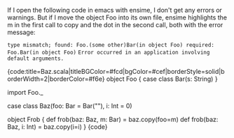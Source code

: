If I open the following code in emacs with ensime, I don't get any errors or warnings.
But if I move the object Foo into its own file, ensime highlights the m
in the first call to copy and the dot in the second call, both with the error
message:

`type mismatch; found: Foo.(some other)Bar(in object Foo) required: Foo.Bar(in object Foo)`
`Error occurred in an application involving default arguments.`

{code:title=Baz.scala|titleBGColor=#fcd|bgColor=#cef|borderStyle=solid|borderWidth=2|borderColor=#f6e}
object Foo {
  case class Bar(s: String)
}

import Foo._

case class Baz(foo: Bar = Bar(""), i: Int = 0)

object Frob {
  def frob(baz: Baz, m: Bar) = baz.copy(foo=m)
  def frob(baz: Baz, i: Int) = baz.copy(i=i)
}
{code}
